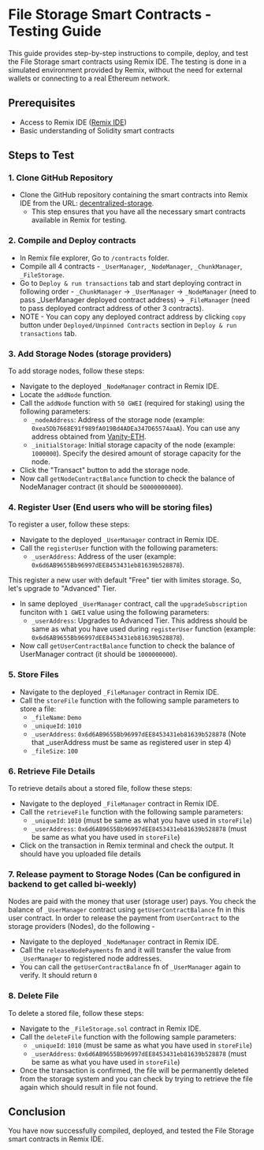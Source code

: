# File Storage Smart Contracts - Testing Guide

This guide provides step-by-step instructions to compile, deploy, and test the File Storage smart contracts using Remix IDE. The testing is done in a simulated environment provided by Remix, without the need for external wallets or connecting to a real Ethereum network.

## Prerequisites

- Access to Remix IDE ([Remix IDE](https://remix.ethereum.org/))
- Basic understanding of Solidity smart contracts

## Steps to Test

### 1. Clone GitHub Repository

- Clone the GitHub repository containing the smart contracts into Remix IDE from the URL: [decentralized-storage](https://github.com/Karamveer200/decentralized-storage).
  - This step ensures that you have all the necessary smart contracts available in Remix for testing.
 
### 2. Compile and Deploy contracts

- In Remix file explorer, Go to `/contracts` folder.
- Compile all 4 contracts - `_UserManager`, `_NodeManager`, `_ChunkManager`, `_FileStorage`.
- Go to `Deploy & run transactions` tab and start deploying contract in following order - `_ChunkManager` -> `_UserManager` -> `_NodeManager` (need to pass _UserManager deployed contract address) -> `_FileManager` (need to pass deployed contract address of other 3 contracts).
- NOTE - You can copy any deployed contract address by clicking `copy` button under `Deployed/Unpinned Contracts` section in `Deploy & run transactions` tab.

### 3. Add Storage Nodes (storage providers)

To add storage nodes, follow these steps:

- Navigate to the deployed `_NodeManager` contract in Remix IDE.
- Locate the `addNode` function.
- Call the `addNode` function with `50 GWEI` (required for staking) using the following parameters:
  - `_nodeAddress`: Address of the storage node (example: `0xea5Db7668E91f989fA019Bd4ADEa347D65574aaA`). You can use any address obtained from [Vanity-ETH](https://vanity-eth.tk/).
  - `_initialStorage`: Initial storage capacity of the node (example: `1000000`). Specify the desired amount of storage capacity for the node.
- Click the "Transact" button to add the storage node.
- Now call `getNodeContractBalance` function to check the balance of NodeManager contract (it should be `50000000000`).

### 4. Register User (End users who will be storing files)

To register a user, follow these steps:

- Navigate to the deployed `_UserManager` contract in Remix IDE.
- Call the `registerUser` function with the following parameters:
  - `_userAddress`: Address of the user (example: `0x6d6AB9655Bb96997dEE8453431eb81639b528878`).

This register a new user with default "Free" tier with limites storage. So, let's upgrade to "Advanced" Tier.

- In same deployed `_UserManager` contract, call the `upgradeSubscription` funciton with `1 GWEI` value using the following parameters:
  - `_userAddress`: Upgrades to Advanced Tier. This address should be same as what you have used during `registerUser` function (example: `0x6d6AB9655Bb96997dEE8453431eb81639b528878`).
- Now call `getUserContractBalance` function to check the balance of UserManager contract (it should be `1000000000`).

### 5. Store Files

- Navigate to the deployed `_FileManager` contract in Remix IDE.
- Call the `storeFile` function with the following sample parameters to store a file:
  - `_fileName`: `Demo`
  - `_uniqueId`: `1010`
  - `_userAddress`: `0x6d6AB9655Bb96997dEE8453431eb81639b528878` (Note that _userAddress must be same as registered user in step 4)
  - `_fileSize`: `100`

### 6. Retrieve File Details

To retrieve details about a stored file, follow these steps:
- Navigate to the deployed `_FileManager` contract in Remix IDE.
- Call the `retrieveFile` function with the following sample parameters:
  - `_uniqueId`: `1010` (must be same as what you have used in `storeFile`)
  - `_userAddress`: `0x6d6AB9655Bb96997dEE8453431eb81639b528878` (must be same as what you have used in `storeFile`)
- Click on the transaction in Remix terminal and check the output. It should have you uploaded file details


### 7. Release payment to Storage Nodes (Can be configured in backend to get called bi-weekly)
Nodes are paid with the money that user (storage user) pays. You check the balance of `_UserManager` contract using `getUserContractBalance` fn in this user contract.
In order to release the payment from `UserContract` to the storage providers (Nodes), do the following - 
- Navigate to the deployed `_NodeManager` contract in Remix IDE.
- Call the `releaseNodePayments` fn and it will transfer the value from `_UserManager` to registered node addresses.
- You can call the `getUserContractBalance` fn of `_UserManager` again to verify. It should return `0`

### 8. Delete File
To delete a stored file, follow these steps:

- Navigate to the `_FileStorage.sol` contract in Remix IDE.
- Call the `deleteFile` function with the following sample parameters:
  - `_uniqueId`: `1010` (must be same as what you have used in `storeFile`)
  - `_userAddress`: `0x6d6AB9655Bb96997dEE8453431eb81639b528878` (must be same as what you have used in `storeFile`)
- Once the transaction is confirmed, the file will be permanently deleted from the storage system and you can check by trying to retrieve the file again which should result in file not found.

## Conclusion

You have now successfully compiled, deployed, and tested the File Storage smart contracts in Remix IDE.
